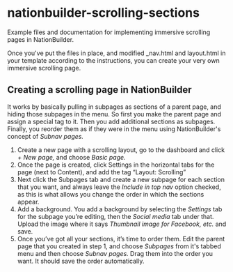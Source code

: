 # nationbuilder-scrolling-sections

Example files and documentation for implementing immersive scrolling pages in NationBuilder.

Once you've put the files in place, and modified _nav.html and layout.html in your template according to the instructions, you can create your very own immersive scrolling page.

## Creating a scrolling page in NationBuilder

It works by basically pulling in subpages as sections of a parent page, and hiding those subpages in the menu. So first you make the parent page and assign a special tag to it. Then you add additional sections as subpages. Finally, you reorder them as if they were in the menu using NationBuilder's concept of _Subnav pages._

1. Create a new page with a scrolling layout, go to the dashboard and click _+ New page,_ and choose _Basic page._
2. Once the page is created, click Settings in the horizontal tabs for the page (next to Content), and add the tag “Layout: Scrolling”
3. Next click the Subpages tab and create a new subpage for each section that you want, and always leave the _Include in top nav_ option checked, as this is what allows you change the order in which the sections appear. 
4. Add a background. You add a background by selecting the _Settings_ tab for the subpage you’re editing, then the _Social media_ tab under that. Upload the image where it says _Thumbnail image for Facebook, etc._ and save.
5. Once you’ve got all your sections, it’s time to order them. Edit the parent page that you created in step 1, and choose _Subpages_ from it's tabbed menu and then choose _Subnav pages._ Drag them into the order you want. It should save the order automatically.
